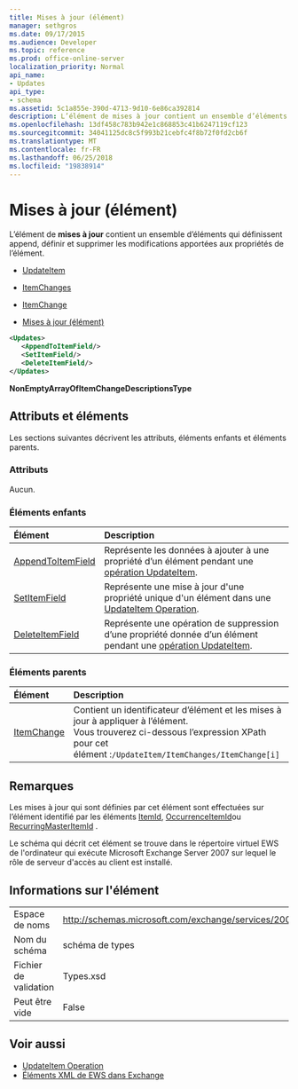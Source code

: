 ```yaml
---
title: Mises à jour (élément)
manager: sethgros
ms.date: 09/17/2015
ms.audience: Developer
ms.topic: reference
ms.prod: office-online-server
localization_priority: Normal
api_name:
- Updates
api_type:
- schema
ms.assetid: 5c1a855e-390d-4713-9d10-6e86ca392814
description: L’élément de mises à jour contient un ensemble d’éléments qui définissent append, définir et supprimer les modifications apportées aux propriétés de l’élément.
ms.openlocfilehash: 13df458c783b942e1c868853c41b6247119cf123
ms.sourcegitcommit: 34041125dc8c5f993b21cebfc4f8b72f0fd2cb6f
ms.translationtype: MT
ms.contentlocale: fr-FR
ms.lasthandoff: 06/25/2018
ms.locfileid: "19838914"
---
```

# <a name="updates-item"></a>Mises à jour (élément)

L’élément de **mises à jour** contient un ensemble d’éléments qui définissent append, définir et supprimer les modifications apportées aux propriétés de l’élément. 
  
- [UpdateItem](updateitem.md)
  
- [ItemChanges](itemchanges.md)
  
- [ItemChange](itemchange.md)
  
- [Mises à jour (élément)](updates-item.md)
  
```xml
<Updates>
   <AppendToItemField/>
   <SetItemField/>
   <DeleteItemField/>
</Updates>
```

**NonEmptyArrayOfItemChangeDescriptionsType**

## <a name="attributes-and-elements"></a>Attributs et éléments

Les sections suivantes décrivent les attributs, éléments enfants et éléments parents.
  
### <a name="attributes"></a>Attributs

Aucun.
  
### <a name="child-elements"></a>Éléments enfants

|**Élément**|**Description**|
|:-----|:-----|
|[AppendToItemField](appendtoitemfield.md) <br/> |Représente les données à ajouter à une propriété d’un élément pendant une [opération UpdateItem](updateitem-operation.md).  <br/> |
|[SetItemField](setitemfield.md) <br/> |Représente une mise à jour d'une propriété unique d'un élément dans une [UpdateItem Operation](updateitem-operation.md).  <br/> |
|[DeleteItemField](deleteitemfield.md) <br/> |Représente une opération de suppression d’une propriété donnée d’un élément pendant une [opération UpdateItem](updateitem-operation.md).  <br/> |
   
### <a name="parent-elements"></a>Éléments parents

|**Élément**|**Description**|
|:-----|:-----|
|[ItemChange](itemchange.md) <br/> |Contient un identificateur d’élément et les mises à jour à appliquer à l’élément.  <br/> Vous trouverez ci-dessous l’expression XPath pour cet élément :`/UpdateItem/ItemChanges/ItemChange[i]` <br/> |
   
## <a name="remarks"></a>Remarques

Les mises à jour qui sont définies par cet élément sont effectuées sur l’élément identifié par les éléments [ItemId](itemid.md), [OccurrenceItemId](occurrenceitemid.md)ou [RecurringMasterItemId](recurringmasteritemid.md) . 
  
Le schéma qui décrit cet élément se trouve dans le répertoire virtuel EWS de l'ordinateur qui exécute Microsoft Exchange Server 2007 sur lequel le rôle de serveur d'accès au client est installé.
  
## <a name="element-information"></a>Informations sur l'élément

|||
|:-----|:-----|
|Espace de noms  <br/> |http://schemas.microsoft.com/exchange/services/2006/types  <br/> |
|Nom du schéma  <br/> |schéma de types  <br/> |
|Fichier de validation  <br/> |Types.xsd  <br/> |
|Peut être vide  <br/> |False  <br/> |
   
## <a name="see-also"></a>Voir aussi

- [UpdateItem Operation](updateitem-operation.md)
- [Éléments XML de EWS dans Exchange](ews-xml-elements-in-exchange.md)

